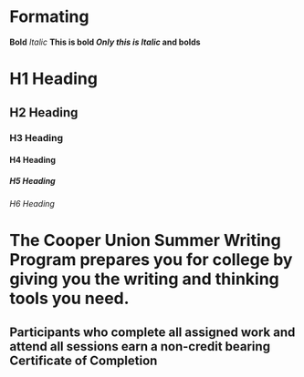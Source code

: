 
# Formating
**Bold**
*Italic*
**This is bold _Only this is Italic_ and bolds**

# H1 Heading
## H2 Heading
### H3 Heading
#### H4 Heading
##### H5 Heading
###### H6 Heading

# The Cooper Union Summer Writing Program prepares you for college by giving you the writing and thinking tools you need. 
## Participants who complete all assigned work and attend all sessions earn a non-credit bearing Certificate of Completion


